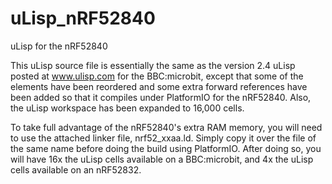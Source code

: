 # uLisp_nRF52840
uLisp for the nRF52840

This uLisp source file is essentially the same as the version 2.4 uLisp posted at www.ulisp.com for the BBC:microbit, except that some of the elements have been reordered and some extra forward references have been added so that it compiles under PlatformIO for the nRF52840.  Also, the uLisp workspace has been expanded to 16,000 cells.

To take full advantage of the nRF52840's extra RAM memory, you will need to use the attached linker file, nrf52_xxaa.ld.  Simply copy it over the file of the same name before doing the build using PlatformIO.  After doing so, you will have 16x the uLisp cells available on a BBC:microbit, and 4x the uLisp cells available on an nRF52832.
